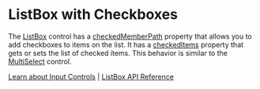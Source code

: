 ListBox with Checkboxes
======================

The [ListBox](https://www.grapecity.com/wijmo/api/classes/wijmo_input.listbox.html) control has a [checkedMemberPath](https://www.grapecity.com/wijmo/api/classes/wijmo_input.listbox.html#checkedmemberpath) property that allows you to add checkboxes to items on the list. It has a [checkedItems](https://www.grapecity.com/wijmo/api/classes/wijmo_input.listbox.html#checkeditems) property that gets or sets the list of checked items. This behavior is similar to the [MultiSelect](https://www.grapecity.com/wijmo/api/classes/wijmo_input.multiselect.html) control.

[Learn about Input Controls](https://www.grapecity.com/wijmo/input-controls-javascript) | [ListBox API Reference](https://www.grapecity.com/wijmo/api/classes/wijmo_input.listbox.html)